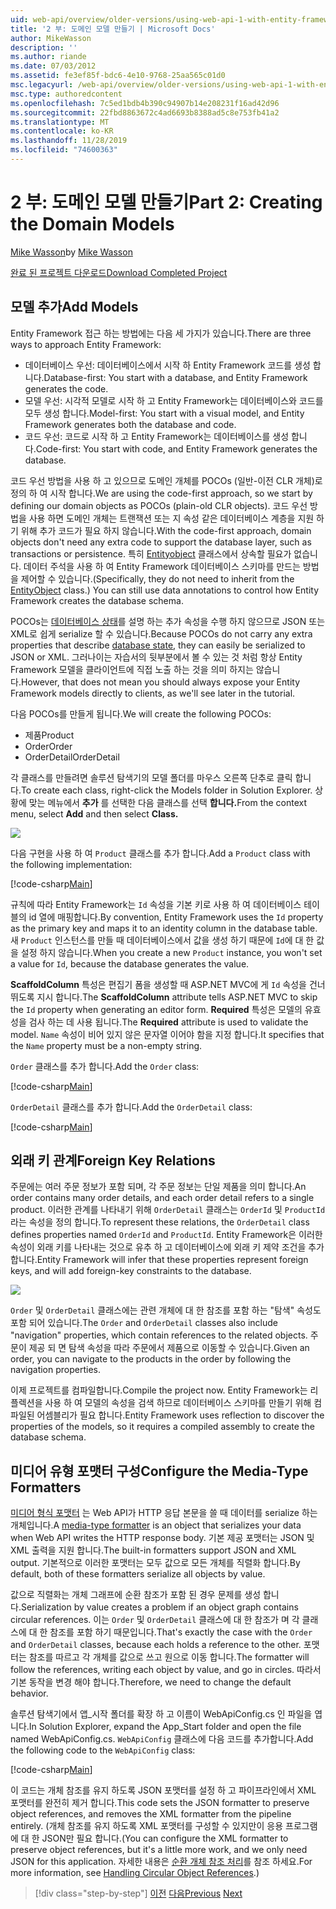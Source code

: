 ```yaml
---
uid: web-api/overview/older-versions/using-web-api-1-with-entity-framework-5/using-web-api-with-entity-framework-part-2
title: '2 부: 도메인 모델 만들기 | Microsoft Docs'
author: MikeWasson
description: ''
ms.author: riande
ms.date: 07/03/2012
ms.assetid: fe3ef85f-bdc6-4e10-9768-25aa565c01d0
msc.legacyurl: /web-api/overview/older-versions/using-web-api-1-with-entity-framework-5/using-web-api-with-entity-framework-part-2
msc.type: authoredcontent
ms.openlocfilehash: 7c5ed1bdb4b390c94907b14e208231f16ad42d96
ms.sourcegitcommit: 22fbd8863672c4ad6693b8388ad5c8e753fb41a2
ms.translationtype: MT
ms.contentlocale: ko-KR
ms.lasthandoff: 11/28/2019
ms.locfileid: "74600363"
---
```

# <a name="part-2-creating-the-domain-models"></a><span data-ttu-id="f0c18-102">2 부: 도메인 모델 만들기</span><span class="sxs-lookup"><span data-stu-id="f0c18-102">Part 2: Creating the Domain Models</span></span>

<span data-ttu-id="f0c18-103">[Mike Wasson](https://github.com/MikeWasson)</span><span class="sxs-lookup"><span data-stu-id="f0c18-103">by [Mike Wasson](https://github.com/MikeWasson)</span></span>

[<span data-ttu-id="f0c18-104">완료 된 프로젝트 다운로드</span><span class="sxs-lookup"><span data-stu-id="f0c18-104">Download Completed Project</span></span>](https://code.msdn.microsoft.com/ASP-NET-Web-API-with-afa30545)

## <a name="add-models"></a><span data-ttu-id="f0c18-105">모델 추가</span><span class="sxs-lookup"><span data-stu-id="f0c18-105">Add Models</span></span>

<span data-ttu-id="f0c18-106">Entity Framework 접근 하는 방법에는 다음 세 가지가 있습니다.</span><span class="sxs-lookup"><span data-stu-id="f0c18-106">There are three ways to approach Entity Framework:</span></span>

- <span data-ttu-id="f0c18-107">데이터베이스 우선: 데이터베이스에서 시작 하 Entity Framework 코드를 생성 합니다.</span><span class="sxs-lookup"><span data-stu-id="f0c18-107">Database-first: You start with a database, and Entity Framework generates the code.</span></span>
- <span data-ttu-id="f0c18-108">모델 우선: 시각적 모델로 시작 하 고 Entity Framework는 데이터베이스와 코드를 모두 생성 합니다.</span><span class="sxs-lookup"><span data-stu-id="f0c18-108">Model-first: You start with a visual model, and Entity Framework generates both the database and code.</span></span>
- <span data-ttu-id="f0c18-109">코드 우선: 코드로 시작 하 고 Entity Framework는 데이터베이스를 생성 합니다.</span><span class="sxs-lookup"><span data-stu-id="f0c18-109">Code-first: You start with code, and Entity Framework generates the database.</span></span>

<span data-ttu-id="f0c18-110">코드 우선 방법을 사용 하 고 있으므로 도메인 개체를 POCOs (일반-이전 CLR 개체)로 정의 하 여 시작 합니다.</span><span class="sxs-lookup"><span data-stu-id="f0c18-110">We are using the code-first approach, so we start by defining our domain objects as POCOs (plain-old CLR objects).</span></span> <span data-ttu-id="f0c18-111">코드 우선 방법을 사용 하면 도메인 개체는 트랜잭션 또는 지 속성 같은 데이터베이스 계층을 지원 하기 위해 추가 코드가 필요 하지 않습니다.</span><span class="sxs-lookup"><span data-stu-id="f0c18-111">With the code-first approach, domain objects don't need any extra code to support the database layer, such as transactions or persistence.</span></span> <span data-ttu-id="f0c18-112">특히 [Entityobject](https://msdn.microsoft.com/library/system.data.objects.dataclasses.entityobject.aspx) 클래스에서 상속할 필요가 없습니다. 데이터 주석을 사용 하 여 Entity Framework 데이터베이스 스키마를 만드는 방법을 제어할 수 있습니다.</span><span class="sxs-lookup"><span data-stu-id="f0c18-112">(Specifically, they do not need to inherit from the [EntityObject](https://msdn.microsoft.com/library/system.data.objects.dataclasses.entityobject.aspx) class.) You can still use data annotations to control how Entity Framework creates the database schema.</span></span>

<span data-ttu-id="f0c18-113">POCOs는 [데이터베이스 상태](https://msdn.microsoft.com/library/system.data.entitystate.aspx)를 설명 하는 추가 속성을 수행 하지 않으므로 JSON 또는 XML로 쉽게 serialize 할 수 있습니다.</span><span class="sxs-lookup"><span data-stu-id="f0c18-113">Because POCOs do not carry any extra properties that describe [database state](https://msdn.microsoft.com/library/system.data.entitystate.aspx), they can easily be serialized to JSON or XML.</span></span> <span data-ttu-id="f0c18-114">그러나이는 자습서의 뒷부분에서 볼 수 있는 것 처럼 항상 Entity Framework 모델을 클라이언트에 직접 노출 하는 것을 의미 하지는 않습니다.</span><span class="sxs-lookup"><span data-stu-id="f0c18-114">However, that does not mean you should always expose your Entity Framework models directly to clients, as we'll see later in the tutorial.</span></span>

<span data-ttu-id="f0c18-115">다음 POCOs를 만들게 됩니다.</span><span class="sxs-lookup"><span data-stu-id="f0c18-115">We will create the following POCOs:</span></span>

- <span data-ttu-id="f0c18-116">제품</span><span class="sxs-lookup"><span data-stu-id="f0c18-116">Product</span></span>
- <span data-ttu-id="f0c18-117">Order</span><span class="sxs-lookup"><span data-stu-id="f0c18-117">Order</span></span>
- <span data-ttu-id="f0c18-118">OrderDetail</span><span class="sxs-lookup"><span data-stu-id="f0c18-118">OrderDetail</span></span>

<span data-ttu-id="f0c18-119">각 클래스를 만들려면 솔루션 탐색기의 모델 폴더를 마우스 오른쪽 단추로 클릭 합니다.</span><span class="sxs-lookup"><span data-stu-id="f0c18-119">To create each class, right-click the Models folder in Solution Explorer.</span></span> <span data-ttu-id="f0c18-120">상황에 맞는 메뉴에서 **추가** 를 선택한 다음 클래스를 선택 **합니다.**</span><span class="sxs-lookup"><span data-stu-id="f0c18-120">From the context menu, select **Add** and then select **Class.**</span></span>

![](using-web-api-with-entity-framework-part-2/_static/image1.png)

<span data-ttu-id="f0c18-121">다음 구현을 사용 하 여 `Product` 클래스를 추가 합니다.</span><span class="sxs-lookup"><span data-stu-id="f0c18-121">Add a `Product` class with the following implementation:</span></span>

[!code-csharp[Main](using-web-api-with-entity-framework-part-2/samples/sample1.cs)]

<span data-ttu-id="f0c18-122">규칙에 따라 Entity Framework는 `Id` 속성을 기본 키로 사용 하 여 데이터베이스 테이블의 id 열에 매핑합니다.</span><span class="sxs-lookup"><span data-stu-id="f0c18-122">By convention, Entity Framework uses the `Id` property as the primary key and maps it to an identity column in the database table.</span></span> <span data-ttu-id="f0c18-123">새 `Product` 인스턴스를 만들 때 데이터베이스에서 값을 생성 하기 때문에 `Id`에 대 한 값을 설정 하지 않습니다.</span><span class="sxs-lookup"><span data-stu-id="f0c18-123">When you create a new `Product` instance, you won't set a value for `Id`, because the database generates the value.</span></span>

<span data-ttu-id="f0c18-124">**ScaffoldColumn** 특성은 편집기 폼을 생성할 때 ASP.NET MVC에 게 `Id` 속성을 건너뛰도록 지시 합니다.</span><span class="sxs-lookup"><span data-stu-id="f0c18-124">The **ScaffoldColumn** attribute tells ASP.NET MVC to skip the `Id` property when generating an editor form.</span></span> <span data-ttu-id="f0c18-125">**Required** 특성은 모델의 유효성을 검사 하는 데 사용 됩니다.</span><span class="sxs-lookup"><span data-stu-id="f0c18-125">The **Required** attribute is used to validate the model.</span></span> <span data-ttu-id="f0c18-126">`Name` 속성이 비어 있지 않은 문자열 이어야 함을 지정 합니다.</span><span class="sxs-lookup"><span data-stu-id="f0c18-126">It specifies that the `Name` property must be a non-empty string.</span></span>

<span data-ttu-id="f0c18-127">`Order` 클래스를 추가 합니다.</span><span class="sxs-lookup"><span data-stu-id="f0c18-127">Add the `Order` class:</span></span>

[!code-csharp[Main](using-web-api-with-entity-framework-part-2/samples/sample2.cs)]

<span data-ttu-id="f0c18-128">`OrderDetail` 클래스를 추가 합니다.</span><span class="sxs-lookup"><span data-stu-id="f0c18-128">Add the `OrderDetail` class:</span></span>

[!code-csharp[Main](using-web-api-with-entity-framework-part-2/samples/sample3.cs)]

## <a name="foreign-key-relations"></a><span data-ttu-id="f0c18-129">외래 키 관계</span><span class="sxs-lookup"><span data-stu-id="f0c18-129">Foreign Key Relations</span></span>

<span data-ttu-id="f0c18-130">주문에는 여러 주문 정보가 포함 되며, 각 주문 정보는 단일 제품을 의미 합니다.</span><span class="sxs-lookup"><span data-stu-id="f0c18-130">An order contains many order details, and each order detail refers to a single product.</span></span> <span data-ttu-id="f0c18-131">이러한 관계를 나타내기 위해 `OrderDetail` 클래스는 `OrderId` 및 `ProductId`라는 속성을 정의 합니다.</span><span class="sxs-lookup"><span data-stu-id="f0c18-131">To represent these relations, the `OrderDetail` class defines properties named `OrderId` and `ProductId`.</span></span> <span data-ttu-id="f0c18-132">Entity Framework은 이러한 속성이 외래 키를 나타내는 것으로 유추 하 고 데이터베이스에 외래 키 제약 조건을 추가 합니다.</span><span class="sxs-lookup"><span data-stu-id="f0c18-132">Entity Framework will infer that these properties represent foreign keys, and will add foreign-key constraints to the database.</span></span>

![](using-web-api-with-entity-framework-part-2/_static/image2.png)

<span data-ttu-id="f0c18-133">`Order` 및 `OrderDetail` 클래스에는 관련 개체에 대 한 참조를 포함 하는 "탐색" 속성도 포함 되어 있습니다.</span><span class="sxs-lookup"><span data-stu-id="f0c18-133">The `Order` and `OrderDetail` classes also include "navigation" properties, which contain references to the related objects.</span></span> <span data-ttu-id="f0c18-134">주문이 제공 되 면 탐색 속성을 따라 주문에서 제품으로 이동할 수 있습니다.</span><span class="sxs-lookup"><span data-stu-id="f0c18-134">Given an order, you can navigate to the products in the order by following the navigation properties.</span></span>

<span data-ttu-id="f0c18-135">이제 프로젝트를 컴파일합니다.</span><span class="sxs-lookup"><span data-stu-id="f0c18-135">Compile the project now.</span></span> <span data-ttu-id="f0c18-136">Entity Framework는 리플렉션을 사용 하 여 모델의 속성을 검색 하므로 데이터베이스 스키마를 만들기 위해 컴파일된 어셈블리가 필요 합니다.</span><span class="sxs-lookup"><span data-stu-id="f0c18-136">Entity Framework uses reflection to discover the properties of the models, so it requires a compiled assembly to create the database schema.</span></span>

## <a name="configure-the-media-type-formatters"></a><span data-ttu-id="f0c18-137">미디어 유형 포맷터 구성</span><span class="sxs-lookup"><span data-stu-id="f0c18-137">Configure the Media-Type Formatters</span></span>

<span data-ttu-id="f0c18-138">[미디어 형식 포맷터](../../formats-and-model-binding/media-formatters.md) 는 Web API가 HTTP 응답 본문을 쓸 때 데이터를 serialize 하는 개체입니다.</span><span class="sxs-lookup"><span data-stu-id="f0c18-138">A [media-type formatter](../../formats-and-model-binding/media-formatters.md) is an object that serializes your data when Web API writes the HTTP response body.</span></span> <span data-ttu-id="f0c18-139">기본 제공 포맷터는 JSON 및 XML 출력을 지원 합니다.</span><span class="sxs-lookup"><span data-stu-id="f0c18-139">The built-in formatters support JSON and XML output.</span></span> <span data-ttu-id="f0c18-140">기본적으로 이러한 포맷터는 모두 값으로 모든 개체를 직렬화 합니다.</span><span class="sxs-lookup"><span data-stu-id="f0c18-140">By default, both of these formatters serialize all objects by value.</span></span>

<span data-ttu-id="f0c18-141">값으로 직렬화는 개체 그래프에 순환 참조가 포함 된 경우 문제를 생성 합니다.</span><span class="sxs-lookup"><span data-stu-id="f0c18-141">Serialization by value creates a problem if an object graph contains circular references.</span></span> <span data-ttu-id="f0c18-142">이는 `Order` 및 `OrderDetail` 클래스에 대 한 참조가 며 각 클래스에 대 한 참조를 포함 하기 때문입니다.</span><span class="sxs-lookup"><span data-stu-id="f0c18-142">That's exactly the case with the `Order` and `OrderDetail` classes, because each holds a reference to the other.</span></span> <span data-ttu-id="f0c18-143">포맷터는 참조를 따르고 각 개체를 값으로 쓰고 원으로 이동 합니다.</span><span class="sxs-lookup"><span data-stu-id="f0c18-143">The formatter will follow the references, writing each object by value, and go in circles.</span></span> <span data-ttu-id="f0c18-144">따라서 기본 동작을 변경 해야 합니다.</span><span class="sxs-lookup"><span data-stu-id="f0c18-144">Therefore, we need to change the default behavior.</span></span>

<span data-ttu-id="f0c18-145">솔루션 탐색기에서 앱\_시작 폴더를 확장 하 고 이름이 WebApiConfig.cs 인 파일을 엽니다.</span><span class="sxs-lookup"><span data-stu-id="f0c18-145">In Solution Explorer, expand the App\_Start folder and open the file named WebApiConfig.cs.</span></span> <span data-ttu-id="f0c18-146">`WebApiConfig` 클래스에 다음 코드를 추가합니다.</span><span class="sxs-lookup"><span data-stu-id="f0c18-146">Add the following code to the `WebApiConfig` class:</span></span>

[!code-csharp[Main](using-web-api-with-entity-framework-part-2/samples/sample4.cs?highlight=11)]

<span data-ttu-id="f0c18-147">이 코드는 개체 참조를 유지 하도록 JSON 포맷터를 설정 하 고 파이프라인에서 XML 포맷터를 완전히 제거 합니다.</span><span class="sxs-lookup"><span data-stu-id="f0c18-147">This code sets the JSON formatter to preserve object references, and removes the XML formatter from the pipeline entirely.</span></span> <span data-ttu-id="f0c18-148">(개체 참조를 유지 하도록 XML 포맷터를 구성할 수 있지만이 응용 프로그램에 대 한 JSON만 필요 합니다.</span><span class="sxs-lookup"><span data-stu-id="f0c18-148">(You can configure the XML formatter to preserve object references, but it's a little more work, and we only need JSON for this application.</span></span> <span data-ttu-id="f0c18-149">자세한 내용은 [순환 개체 참조 처리](../../formats-and-model-binding/json-and-xml-serialization.md#handling_circular_object_references)를 참조 하세요.</span><span class="sxs-lookup"><span data-stu-id="f0c18-149">For more information, see [Handling Circular Object References](../../formats-and-model-binding/json-and-xml-serialization.md#handling_circular_object_references).)</span></span>

> [!div class="step-by-step"]
> <span data-ttu-id="f0c18-150">[이전](using-web-api-with-entity-framework-part-1.md)
> [다음](using-web-api-with-entity-framework-part-3.md)</span><span class="sxs-lookup"><span data-stu-id="f0c18-150">[Previous](using-web-api-with-entity-framework-part-1.md)
[Next](using-web-api-with-entity-framework-part-3.md)</span></span>
